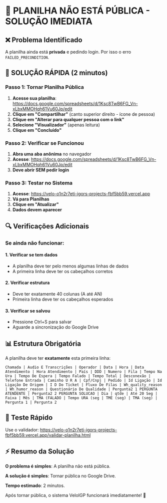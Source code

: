 # 🚨 PLANILHA NÃO ESTÁ PÚBLICA - SOLUÇÃO IMEDIATA

## ❌ Problema Identificado
A planilha ainda está **privada** e pedindo login. Por isso o erro `FAILED_PRECONDITION`.

## 🔧 SOLUÇÃO RÁPIDA (2 minutos)

### Passo 1: Tornar Planilha Pública
1. **Acesse sua planilha**: https://docs.google.com/spreadsheets/d/1Ksc8TwB6FG_Vn-xLbxMMOHqh61Vu60Jp/edit
2. **Clique em "Compartilhar"** (canto superior direito - ícone de pessoa)
3. **Clique em "Alterar para qualquer pessoa com o link"**
4. **Selecione "Visualizador"** (apenas leitura)
5. **Clique em "Concluído"**

### Passo 2: Verificar se Funcionou
1. **Abra uma aba anônima** no navegador
2. **Acesse**: https://docs.google.com/spreadsheets/d/1Ksc8TwB6FG_Vn-xLbxMMOHqh61Vu60Jp/edit
3. **Deve abrir SEM pedir login**

### Passo 3: Testar no Sistema
1. **Acesse**: https://velo-o1n2r7eti-igors-projects-fbf5bb59.vercel.app
2. **Vá para Planilhas**
3. **Clique em "Atualizar"**
4. **Dados devem aparecer**

## 🔍 Verificações Adicionais

### Se ainda não funcionar:

#### 1. Verificar se tem dados
- A planilha deve ter pelo menos algumas linhas de dados
- A primeira linha deve ter os cabeçalhos corretos

#### 2. Verificar estrutura
- Deve ter exatamente 40 colunas (A até AN)
- Primeira linha deve ter os cabeçalhos esperados

#### 3. Verificar se salvou
- Pressione Ctrl+S para salvar
- Aguarde a sincronização do Google Drive

## 📊 Estrutura Obrigatória

A planilha deve ter **exatamente** esta primeira linha:

```
Chamada | Audio E Transcrições | Operador | Data | Hora | Data Atendimento | Hora Atendimento | País | DDD | Numero | Fila | Tempo Na Ura | Tempo De Espera | Tempo Falado | Tempo Total | Desconexão | Telefone Entrada | Caminho U R A | Cpf/Cnpj | Pedido | Id Ligação | Id Ligação De Origem | I D Do Ticket | Fluxo De Filas | Wh_quality_reason | Wh_humor_reason | Questionário De Qualidade | Pergunta2 1 PERGUNTA ATENDENTE | Pergunta2 2 PERGUNTA SOLUCAO | Dia | qtde | Até 20 Seg | Faixa | Mês | TMA (FALADO | Tempo URA (seg | TME (seg) | TMA (seg) | Pergunta 1 | Pergunta 2
```

## 🧪 Teste Rápido

Use o validador: https://velo-o1n2r7eti-igors-projects-fbf5bb59.vercel.app/validar-planilha.html

## ⚡ Resumo da Solução

**O problema é simples**: A planilha não está pública.

**A solução é simples**: Tornar pública no Google Drive.

**Tempo estimado**: 2 minutos.

Após tornar pública, o sistema VeloIGP funcionará imediatamente! 🎉
